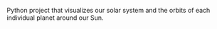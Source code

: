 Python project that visualizes our solar system and the orbits of each individual planet around our Sun.
